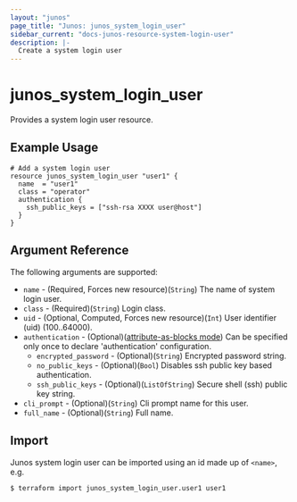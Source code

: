 ```yaml
---
layout: "junos"
page_title: "Junos: junos_system_login_user"
sidebar_current: "docs-junos-resource-system-login-user"
description: |-
  Create a system login user
---
```


# junos_system_login_user

Provides a system login user resource.

## Example Usage

```hcl
# Add a system login user
resource junos_system_login_user "user1" {
  name  = "user1"
  class = "operator"
  authentication {
    ssh_public_keys = ["ssh-rsa XXXX user@host"]
  }
}
```

## Argument Reference

The following arguments are supported:

* `name` - (Required, Forces new resource)(`String`) The name of system login user.
* `class` - (Required)(`String`) Login class.
* `uid` - (Optional, Computed, Forces new resource)(`Int`) User identifier (uid) (100..64000).
* `authentication` - (Optional)([attribute-as-blocks mode](https://www.terraform.io/docs/configuration/attr-as-blocks.html)) Can be specified only once to declare 'authentication' configuration.
  * `encrypted_password` - (Optional)(`String`) Encrypted password string.
  * `no_public_keys` - (Optional)(`Bool`) Disables ssh public key based authentication.
  * `ssh_public_keys` - (Optional)(`ListOfString`) Secure shell (ssh) public key string.
* `cli_prompt` - (Optional)(`String`) Cli prompt name for this user.
* `full_name` - (Optional)(`String`) Full name.

## Import

Junos system login user can be imported using an id made up of `<name>`, e.g.

```shell
$ terraform import junos_system_login_user.user1 user1
```
